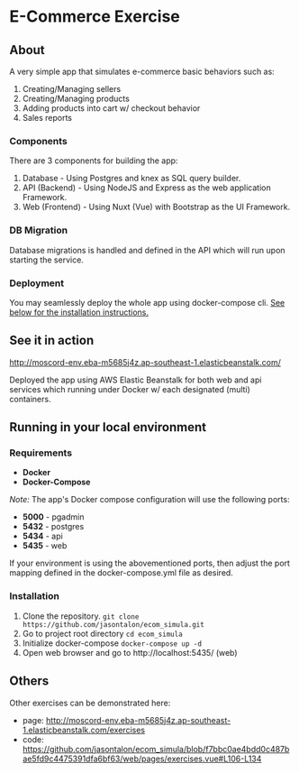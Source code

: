 # E-Commerce Exercise

## About
A very simple app that simulates e-commerce basic behaviors such as:
1. Creating/Managing sellers
2. Creating/Managing products
3. Adding products into cart w/ checkout behavior
4. Sales reports

### Components
There are 3 components for building the app:
1. Database - Using Postgres and knex as SQL query builder.
2. API (Backend) - Using NodeJS and Express as the web application Framework.
3. Web (Frontend) - Using Nuxt (Vue) with Bootstrap as the UI Framework.

### DB Migration
Database migrations is handled and defined in the API which will run upon starting the service.

### Deployment
You may seamlessly deploy the whole app using docker-compose cli. [See below for the installation instructions.](#Installation)

## See it in action
http://moscord-env.eba-m5685j4z.ap-southeast-1.elasticbeanstalk.com/

Deployed the app using AWS Elastic Beanstalk for both web and api services which running under Docker w/ each designated (multi) containers.

## Running in your local environment
### Requirements
- **Docker**
- **Docker-Compose**

*Note:* The app's Docker compose configuration will use the following ports:
- **5000** - pgadmin
- **5432** - postgres
- **5434** - api
- **5435** - web

If your environment is using the abovementioned ports, then adjust the port mapping defined in the docker-compose.yml file as desired.
### Installation

 1. Clone the repository. 
	`git clone https://github.com/jasontalon/ecom_simula.git`
 2. Go to project root directory
 `cd ecom_simula`
 3. Initialize docker-compose
 `docker-compose up -d`
 4. Open web browser and go to http://localhost:5435/ (web)
 
 ## Others
 Other exercises can be demonstrated here:
 
 - page: http://moscord-env.eba-m5685j4z.ap-southeast-1.elasticbeanstalk.com/exercises
 - code: https://github.com/jasontalon/ecom_simula/blob/f7bbc0ae4bdd0c487bae5fd9c4475391dfa6bf63/web/pages/exercises.vue#L106-L134
 

 
